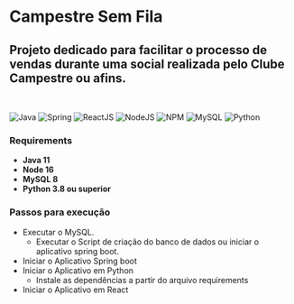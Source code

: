 # Campestre Sem Fila

## Projeto dedicado para facilitar o processo de vendas durante uma social realizada pelo Clube Campestre ou afins.

<br>

![Java](https://img.shields.io/badge/Java-FF0000?style=for-the-badge&logo=openjdk&logoColor=white) ![Spring](https://img.shields.io/badge/spring-%236DB33F.svg?style=for-the-badge&logo=spring&logoColor=white)
![ReactJS](https://img.shields.io/badge/React-20232A?style=for-the-badge&logo=react&logoColor=61DAFB) ![NodeJS](https://img.shields.io/badge/node.js-6DA55F?style=for-the-badge&logo=node.js&logoColor=white) ![NPM](https://img.shields.io/badge/NPM-%23CB3837.svg?style=for-the-badge&logo=npm&logoColor=white) ![MySQL](https://img.shields.io/badge/mysql-%2300f.svg?style=for-the-badge&logo=mysql&logoColor=white) 
![Python](https://img.shields.io/badge/Python-14354C?style=for-the-badge&logo=python&logoColor=white)

### **Requirements**
- **Java 11**
- **Node 16**
- **MySQL 8**
- **Python 3.8 ou superior**

### **Passos para execução**
- Executar o MySQL.
    - Executar o Script de criação do banco de dados ou iniciar o aplicativo spring boot.
- Iniciar o Aplicativo Spring boot
- Iniciar o Aplicativo em Python
    - Instale as dependências a partir do arquivo requirements
- Iniciar o Aplicativo em React


